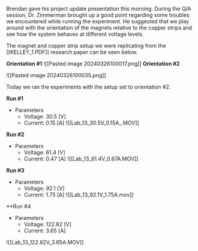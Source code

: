 Brendan gave his project update presentation this morning. During the Q/A session, Dr. Zimmerman brought up a good point regarding some troubles we encountered while running the experiment. He suggested that we play around with the orientation of the magnets relative to the copper strips and see how the system behaves at different voltage levels.

The magnet and copper strip setup we were replicating from the [[KELLEY_1.PDF]] research paper can be seen below. 

**Orientation #1**
![[Pasted image 20240326100017.png]]
**Orientation #2**

![[Pasted image 20240326100035.png]]

Today we ran the experiments with the setup set to orientation #2.

**Run #1**
- Parameters
	- Voltage: 30.5 [V]
	- Current: 0.15 [A]
![[Lab_13_30.5V_0.15A_.MOV]]

**Run #2**
- Parameters
	- Voltage: 61.4 [V]
	- Current: 0.47 [A]
![[Lab_13_61.4V_0.67A.MOV]]

**Run #3**
- Parameters
	- Voltage: 92.1 [V]
	- Current: 1.75 [A]
![[Lab_13_92.1V_1.75A.mov]]


**Run #4
- Parameters
	- Voltage: 122.82 [V]
	- Current: 3.65 [A]

![[Lab_13_122.82V_3.65A.MOV]]
